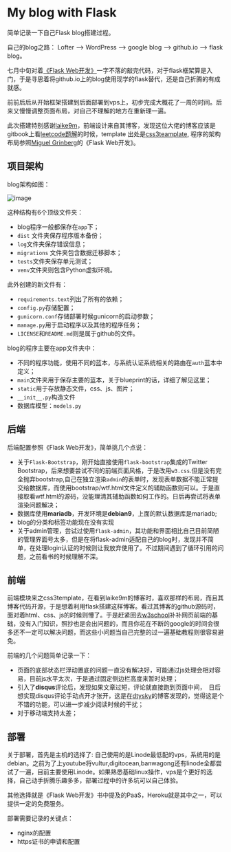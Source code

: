 # My blog with Flask

简单记录一下自己Flask blog搭建过程。

自己的blog之路： Lofter  -->  WordPress --> google blog  --> github.io  --> flask blog。

七月中旬对着[《Flask Web开发》](https://book.douban.com/subject/25814739/)一字不落的敲完代码，对于flask框架算是入门，于是寻思着将github.io上的blog使用现学的flask替代，还是自己折腾的有成就感。

前前后后从开始框架搭建到后面部署到vps上，初步完成大概花了一周的时间。后来又慢慢调整页面布局，对自己不理解的地方在重新理一遍。

此次搭建特别感谢[laike9m](https://laike9m.com/)，前端设计来自其博客，发现这位大佬的博客应该是gitbook上看[leetcode题解](https://algorithm.yuanbin.me/zh-hans/)的时候，template 出处是[css3teamplate](http://www.css3templates.co.uk/), 程序的架构布局参照[Miguel Grinberg](https://blog.miguelgrinberg.com/)的《Flask Web开发》。



## 项目架构

blog架构如图：

![image](https://github.com/purelind/glowing-octo-potato/blob/master/app/static/image/blogskeleton.png)

这种结构有6个顶级文件夹：

- blog程序一般都保存在`app`下；
- `dist` 文件夹保存程序版本备份；
- `log`文件夹保存错误信息；
- `migrations` 文件夹包含数据迁移脚本；
- `tests`文件夹保存单元测试；
- `venv`文件夹则包含Python虚拟环境。

此外创建的新文件有：

- `requirements.text`列出了所有的依赖；
- `config.py`存储配置；
- `gunicorn.conf`存储部署时候gunicorn的启动参数；
- `manage.py`用于启动程序以及其他的程序任务；
- `LICENSE`和`README.md`则是属于github的文件。

blog的程序主要在app文件夹中：

- 不同的程序功能，使用不同的蓝本，与系统认证系统相关的路由在`auth`蓝本中定义；
- `main`文件夹用于保存主要的蓝本，关于blueprint的话，详细了解见这里；
- `static`用于存放静态文件，css、js、图片；
- `__init__.py`构造文件
- 数据库模型：`models.py`



## 后端

后端配置参照《Flask Web开发》，简单挑几个点说：

* 关于`Flask-Bootstrap`，刚开始直接使用`flask-bootstrap`集成的Twitter Bootstrap，后来想要尝试不同的前端页面风格，于是改用`w3.css`.但是没有完全抛弃bootstrap,自己在独立渲染`admin`的表单时，发现表单数据不能正常提交给数据库，而使用bootstrap/wtf.html文件定义的辅助函数则可以。于是直接取看wtf.html的源码，没能理清其辅助函数如何工作的。日后再尝试将表单渲染问题解决；
* 数据库使用**mariadb**，开发环境是**debian9**，上面的默认数据库是mariadb;
* blog的分类和标签功能现在没有实现
* 关于admin管理，尝试过使用`flask-admin`，其功能和界面相比自己目前简陋的管理界面号太多，但是在将flask-admin适配自己的blog时，发现并不简单，在处理login认证的时候则让我放弃使用了。不过期间遇到了循环引用的问题，之前看书的时候理解不深。





## 前端

前端模块来之css3template，在看到laike9m的博客时，喜欢那样的布局，而且其博客代码开源，于是想着利用flask搭建这样博客。看过其博客的github源码时，面对着html、css、js的时候则懵了。于是赶紧回去[w3school](https://www.w3schools.com/)补补网页前端的基础，没有入门知识，照抄也是会出问题的，而且你花在不断的google的时间会很多还不一定可以解决问题，而这些小问题当自己完整的过一遍基础教程则很容易避免。

前端的几个问题简单记录一下：

* 页面的底部状态栏浮动置底的问题一直没有解决好，可能通过js处理会相对容易，目前js水平太次，于是通过固定侧边栏高度来暂时处理；
* 引入了**disqus**评论后，发现如果文章过短，评论就直接跑到页面中间，　日后想实现disqus评论手动点开才张开，这是在[dtysky](http://dtysky.moe/)的博客发现的，觉得这是个不错的功能，可以进一步减少阅读时候的干扰；
* 对于移动端支持太差；



## 部署

关于部署，首先是主机的选择了: 自己使用的是Linode最低配的vps，系统用的是debian。之前为了上youtube将vultur,digitocean,banwagong还有linode全都尝试了一遍，目前主要使用Linode。如果熟悉基础linux操作，vps是个更好的选择，自己动手折腾乐趣多多，部署过程中的许多坑可以自己体验。

其他选择就是《Flask Web开发》书中提及的PaaS，Heroku就是其中之一，可以提供一定的免费服务。

部署需要记录的关键点：

* nginx的配置
* https证书的申请和配置
